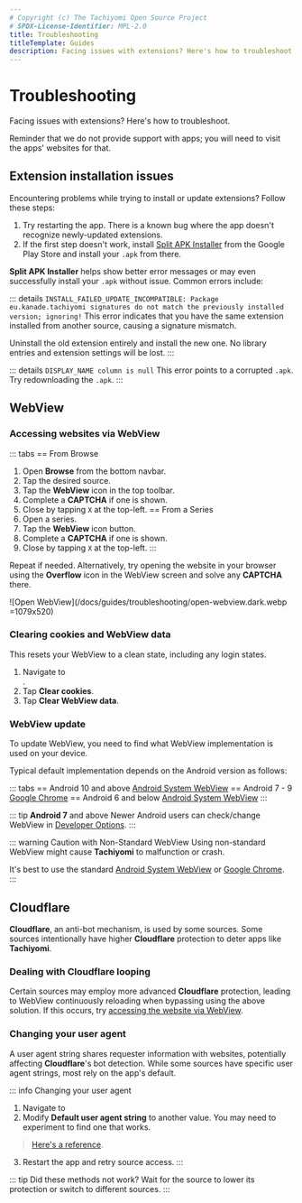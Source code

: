 ```yaml
---
# Copyright (c) The Tachiyomi Open Source Project
# SPDX-License-Identifier: MPL-2.0
title: Troubleshooting
titleTemplate: Guides
description: Facing issues with extensions? Here's how to troubleshoot.
---
```


# Troubleshooting
Facing issues with extensions? Here's how to troubleshoot.

Reminder that we do not provide support with apps; you will need to visit
the apps' websites for that.

## Extension installation issues
Encountering problems while trying to install or update extensions? Follow these steps:

1. Try restarting the app. There is a known bug where the app doesn't recognize newly-updated
extensions.
2. If the first step doesn't work, install [Split APK Installer](https://play.google.com/store/apps/details?id=com.aefyr.sai) from the Google Play Store and install your `.apk` from there.

**Split APK Installer** helps show better error messages or may even successfully install your `.apk` without issue. Common errors include:

::: details `INSTALL_FAILED_UPDATE_INCOMPATIBLE: Package eu.kanade.tachiyomi signatures do not match the previously installed version; ignoring!`
This error indicates that you have the same extension installed from another source, causing
a signature mismatch.

Uninstall the old extension entirely and install the new one. No library entries and extension
settings will be lost.
:::

::: details `DISPLAY_NAME column is null`
This error points to a corrupted `.apk`. Try redownloading the `.apk`.
:::


## WebView

### Accessing websites via WebView

::: tabs
== From Browse
1. Open **Browse** from the bottom navbar.
1. Tap the desired source.
1. Tap the **WebView** icon in the top toolbar.
1. Complete a **CAPTCHA** if one is shown.
1. Close by tapping `X` at the top-left.
== From a Series
1. Open a series.
1. Tap the **WebView** icon button.
1. Complete a **CAPTCHA** if one is shown.
1. Close by tapping `X` at the top-left.
:::

Repeat if needed.
Alternatively, try opening the website in your browser using the **Overflow** icon in the WebView screen and solve any **CAPTCHA** there.

![Open WebView](/docs/guides/troubleshooting/open-webview.dark.webp =1079x520)

### Clearing cookies and WebView data
This resets your WebView to a clean state, including any login states.

1. Navigate to <nav to="advanced">.
1. Tap **Clear cookies**.
1. Tap **Clear WebView data**.

### WebView update
To update WebView, you need to find what WebView implementation is used on your device.

Typical default implementation depends on the Android version as follows:

::: tabs
== Android 10 and above
[Android System WebView](https://play.google.com/store/apps/details?id=com.google.android.webview)
== Android 7 - 9
[Google Chrome](https://play.google.com/store/apps/details?id=com.android.chrome)
== Android 6 and below
[Android System WebView](https://play.google.com/store/apps/details?id=com.google.android.webview)
:::

::: tip **Android 7** and above
Newer Android users can check/change WebView in [Developer Options](https://developer.android.com/studio/debug/dev-options).
:::

::: warning Caution with Non-Standard WebView
Using non-standard WebView might cause **Tachiyomi** to malfunction or crash.

It's best to use the standard [Android System WebView](https://play.google.com/store/apps/details?id=com.google.android.webview) or [Google Chrome](https://play.google.com/store/apps/details?id=com.android.chrome).
:::

## Cloudflare

**Cloudflare**, an anti-bot mechanism, is used by some sources.
Some sources intentionally have higher **Cloudflare** protection to deter apps like **Tachiyomi**.

### Dealing with Cloudflare looping
Certain sources may employ more advanced **Cloudflare** protection, leading to WebView continuously reloading when bypassing using the above solution.
If this occurs, try [accessing the website via WebView](#accessing-websites-via-webview).

### Changing your user agent
A user agent string shares requester information with websites, potentially affecting **Cloudflare**'s bot detection.
While some sources have specific user agent strings, most rely on the app's default.

::: info Changing your user agent
1. Navigate to <nav to="advanced">
2. Modify **Default user agent string** to another value. You may need to experiment to find one that works.
  > [Here's a reference](https://www.whatismybrowser.com/guides/the-latest-user-agent/).
3. Restart the app and retry source access.
:::

::: tip Did these methods not work?
Wait for the source to lower its protection or switch to different sources.
:::
